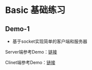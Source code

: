 # Basic 基础练习

## Demo-1

* 基于socket实现简单的客户端和服务器

Server端参考Demo：[链接](https://github.com/mgss/python-demo/blob/master/example/socket/demo1/server.py)

Clinet端参考Demo：[链接](https://github.com/mgss/python-demo/blob/master/example/socket/demo1/client.py)
